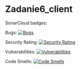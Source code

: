 # Zadanie6_client  

SonarCloud badges:  

Bugs: [![Bugs](https://sonarcloud.io/api/project_badges/measure?project=dominikaglow_Zadanie6_client&metric=bugs)](https://sonarcloud.io/summary/new_code?id=dominikaglow_Zadanie6_client)  

Security Rating: [![Security Rating](https://sonarcloud.io/api/project_badges/measure?project=dominikaglow_Zadanie6_client&metric=security_rating)](https://sonarcloud.io/summary/new_code?id=dominikaglow_Zadanie6_client)  

Vulnerabilities: [![Vulnerabilities](https://sonarcloud.io/api/project_badges/measure?project=dominikaglow_Zadanie6_client&metric=vulnerabilities)](https://sonarcloud.io/summary/new_code?id=dominikaglow_Zadanie6_client)  

Code Smells: [![Code Smells](https://sonarcloud.io/api/project_badges/measure?project=dominikaglow_Zadanie6_client&metric=code_smells)](https://sonarcloud.io/summary/new_code?id=dominikaglow_Zadanie6_client)  